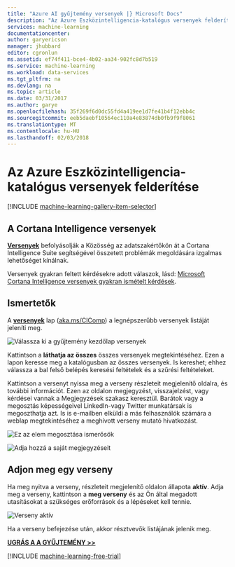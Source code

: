 ```yaml
---
title: "Azure AI gyűjtemény versenyek |} Microsoft Docs"
description: "Az Azure Eszközintelligencia-katalógus versenyek felderítése."
services: machine-learning
documentationcenter: 
author: garyericson
manager: jhubbard
editor: cgronlun
ms.assetid: ef74f411-bce4-4b02-aa34-902fc8d7b519
ms.service: machine-learning
ms.workload: data-services
ms.tgt_pltfrm: na
ms.devlang: na
ms.topic: article
ms.date: 03/31/2017
ms.author: garye
ms.openlocfilehash: 35f269f6d0dc55fd4a419ee1d7fe41b4f12ebb4c
ms.sourcegitcommit: eeb5daebf10564ec110a4e83874db0fb9f9f8061
ms.translationtype: MT
ms.contentlocale: hu-HU
ms.lasthandoff: 02/03/2018
---
```

# <a name="discover-competitions-in-the-azure-ai-gallery"></a>Az Azure Eszközintelligencia-katalógus versenyek felderítése
[!INCLUDE [machine-learning-gallery-item-selector](../../../includes/machine-learning-gallery-item-selector.md)]

## <a name="cortana-intelligence-competitions"></a>A Cortana Intelligence versenyek
**[Versenyek](https://gallery.cortanaintelligence.com/competitions)**  befolyásolják a Közösség az adatszakértőkön át a Cortana Intelligence Suite segítségével összetett problémák megoldására izgalmas lehetőséget kínálnak.

Versenyek gyakran feltett kérdésekre adott válaszok, lásd: [Microsoft Cortana Intelligence versenyek gyakran ismételt kérdések](competition-faq.md).

## <a name="discover"></a>Ismertetők
A  **[versenyek](https://gallery.cortanaintelligence.com/competitions)**  lap ([aka.ms/CIComp](http://aka.ms/CIComp)) a legnépszerűbb versenyek listáját jeleníti meg.

![Válassza ki a gyűjtemény kezdőlap versenyek](./media/gallery-competitions/select-competitions-in-gallery.png)

 
 Kattintson a **láthatja az összes** összes versenyek megtekintéséhez.
Ezen a lapon keresse meg a katalógusban az összes versenyek. Is kereshet; ehhez válassza a bal felső belépés keresési feltételek és a szűrési feltételeket.

 Kattintson a versenyt nyissa meg a verseny részleteit megjelenítő oldalra, és további információt. Ezen az oldalon megjegyzést, visszajelzést, vagy kérdései vannak a Megjegyzések szakasz keresztül. Barátok vagy a megosztás képességeivel LinkedIn-vagy Twitter munkatársak is megoszthatja azt. Is is e-mailben elküldi a más felhasználók számára a weblap megtekintéséhez a meghívott verseny mutató hivatkozást.

![Ez az elem megosztása ismerősök](./media/gallery-how-to-use-contribute-publish/share-links.png)

![Adja hozzá a saját megjegyzéseit](./media/gallery-how-to-use-contribute-publish/comments.png)

## <a name="enter-a-competition"></a>Adjon meg egy verseny
Ha meg nyitva a verseny, részleteit megjelenítő oldalon állapota **aktív**. Adja meg a verseny, kattintson a **meg verseny** és az Ön által megadott utasításokat a szükséges erőforrások és a lépéseket kell tennie.

![Verseny aktív](media/gallery-competitions/open-competition.png)

Ha a verseny befejezése után, akkor résztvevők listájának jelenik meg.

**[UGRÁS A A GYŰJTEMÉNY >>](http://gallery.cortanaintelligence.com)**

[!INCLUDE [machine-learning-free-trial](../../../includes/machine-learning-free-trial.md)]

